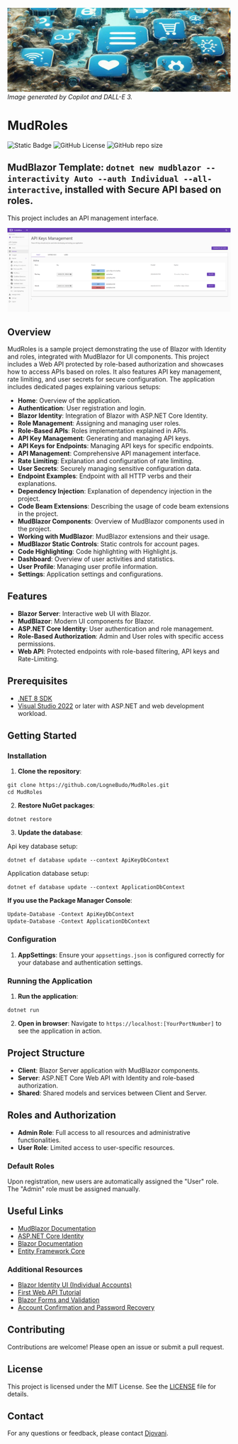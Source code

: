 ![Muddy Banner](MudRoles/wwwroot/Muddy.png)
*Image generated by Copilot and DALL-E 3.*

# MudRoles

![Static Badge](https://img.shields.io/badge/.Net%208-MudBlazor-brightgreen?style=for-the-badge)   ![GitHub License](https://img.shields.io/github/license/LogneBudo/MudRoles?style=for-the-badge&logo=dotnet&logoColor=white&label=License%20%C2%A9%20Codemoa&labelColor=7E6FFF&link=https%3A%2F%2Fgithub.com%2FLogneBudo%2FMudRoles%2Fblob%2Fmaster%2FLICENSE.txt) ![GitHub repo size](https://img.shields.io/github/repo-size/LogneBudo/MudRoles?style=for-the-badge)

## **MudBlazor Template**: `dotnet new mudblazor --interactivity Auto --auth Individual --all-interactive`, installed with Secure API based on roles.

This project includes an API management interface.

![API Management](MudRoles/wwwroot/apimgt.png)

## Overview
MudRoles is a sample project demonstrating the use of Blazor with Identity and roles, integrated with MudBlazor for UI components.
This project includes a Web API protected by role-based authorization and showcases how to access APIs based on roles. 
It also features API key management, rate limiting, and user secrets for secure configuration.
The application includes dedicated pages explaining various setups:

- **Home**: Overview of the application.
- **Authentication**: User registration and login.
- **Blazor Identity**: Integration of Blazor with ASP.NET Core Identity.
- **Role Management**: Assigning and managing user roles.
- **Role-Based APIs**: Roles implementation explained in APIs.
- **API Key Management**: Generating and managing API keys.
- **API Keys for Endpoints**: Managing API keys for specific endpoints.
- **API Management**: Comprehensive API management interface.
- **Rate Limiting**: Explanation and configuration of rate limiting.
- **User Secrets**: Securely managing sensitive configuration data.
- **Endpoint Examples**: Endpoint with all HTTP verbs and their explanations.
- **Dependency Injection**: Explanation of dependency injection in the project.
- **Code Beam Extensions**: Describing the usage of code beam extensions in the project.
- **MudBlazor Components**: Overview of MudBlazor components used in the project.
- **Working with MudBlazor**: MudBlazor extensions and their usage.
- **MudBlazor Static Controls**: Static controls for account pages.
- **Code Highlighting**: Code highlighting with Highlight.js.
- **Dashboard**: Overview of user activities and statistics.
- **User Profile**: Managing user profile information.
- **Settings**: Application settings and configurations.

## Features
- **Blazor Server**: Interactive web UI with Blazor.
- **MudBlazor**: Modern UI components for Blazor.
- **ASP.NET Core Identity**: User authentication and role management.
- **Role-Based Authorization**: Admin and User roles with specific access permissions.
- **Web API**: Protected endpoints with role-based filtering, API keys and Rate-Limiting.

## Prerequisites
- [.NET 8 SDK](https://dotnet.microsoft.com/download/dotnet/8.0)
- [Visual Studio 2022](https://visualstudio.microsoft.com/vs/) or later with ASP.NET and web development workload.

## Getting Started

### Installation
1. **Clone the repository**:

```
git clone https://github.com/LogneBudo/MudRoles.git
cd MudRoles
```

2. **Restore NuGet packages**:

```
dotnet restore
```

3. **Update the database**:

Api key database setup:

```
dotnet ef database update --context ApiKeyDbContext
```

Application database setup:

```
dotnet ef database update --context ApplicationDbContext
```

**If you use the Package Manager Console**:

```
Update-Database -Context ApiKeyDbContext
Update-Database -Context ApplicationDbContext
```

### Configuration
1. **AppSettings**: Ensure your `appsettings.json` is configured correctly for your database and authentication settings.

### Running the Application
1. **Run the application**:

```
dotnet run
```

2. **Open in browser**: Navigate to `https://localhost:[YourPortNumber]` to see the application in action.

## Project Structure
- **Client**: Blazor Server application with MudBlazor components.
- **Server**: ASP.NET Core Web API with Identity and role-based authorization.
- **Shared**: Shared models and services between Client and Server.

## Roles and Authorization
- **Admin Role**: Full access to all resources and administrative functionalities.
- **User Role**: Limited access to user-specific resources.

### Default Roles
Upon registration, new users are automatically assigned the "User" role. The "Admin" role must be assigned manually.

## Useful Links
- [MudBlazor Documentation](https://mudblazor.com/)
- [ASP.NET Core Identity](https://docs.microsoft.com/en-us/aspnet/core/security/authentication/identity)
- [Blazor Documentation](https://docs.microsoft.com/en-us/aspnet/core/blazor/)
- [Entity Framework Core](https://docs.microsoft.com/en-us/ef/core/)

### Additional Resources
- [Blazor Identity UI (Individual Accounts)](https://learn.microsoft.com/en-us/aspnet/core/blazor/security/server/?view=aspnetcore-8.0&tabs=visual-studio#blazor-identity-ui-individual-accounts)
- [First Web API Tutorial](https://learn.microsoft.com/en-us/aspnet/core/tutorials/first-web-api?view=aspnetcore-8.0&tabs=visual-studio)
- [Blazor Forms and Validation](https://learn.microsoft.com/en-us/aspnet/core/blazor/forms/validation?view=aspnetcore-8.0)
- [Account Confirmation and Password Recovery](https://learn.microsoft.com/en-us/aspnet/core/blazor/security/server/account-confirmation-and-password-recovery?view=aspnetcore-8.0)


## Contributing
Contributions are welcome! Please open an issue or submit a pull request.

## License
This project is licensed under the MIT License. See the [LICENSE](LICENSE) file for details.

## Contact
For any questions or feedback, please contact [Djovani](mailto:anupjitamang@gmail.com).

